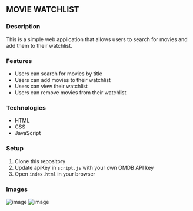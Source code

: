 ## MOVIE WATCHLIST

### Description
This is a simple web application that allows users to search for movies and add them to their watchlist.

### Features
- Users can search for movies by title
- Users can add movies to their watchlist
- Users can view their watchlist
- Users can remove movies from their watchlist

### Technologies
- HTML
- CSS
- JavaScript

### Setup
1. Clone this repository
2. Update apiKey in `script.js` with your own OMDB API key
3. Open `index.html` in your browser

### Images
![image](https://github.com/user-attachments/assets/db3d0bad-20d0-47ec-bc25-715328c74df8)
![image](https://github.com/user-attachments/assets/29b2e28c-15cf-4dca-b5c7-ff0703d70b3d)
